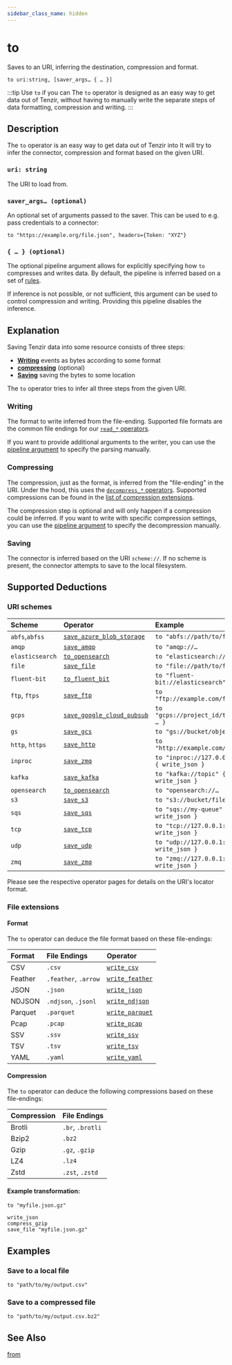```yaml
---
sidebar_class_name: hidden
---
```


# to

Saves to an URI, inferring the destination, compression and format.

```tql
to uri:string, [saver_args… { … }]
```

:::tip Use `to` if you can
The `to` operator is designed as an easy way to get data out of Tenzir,
without having to manually write the separate steps of data formatting,
compression and writing.
:::

## Description

The `to` operator is an easy way to get data out of Tenzir into
It will try to infer the connector, compression and format based on the given URI.

### `uri: string`

The URI to load from.

### `saver_args… (optional)`

An optional set of arguments passed to the saver.
This can be used to e.g. pass credentials to a connector:

```tql
to "https://example.org/file.json", headers={Token: "XYZ"}
```

### `{ … } (optional)`

The optional pipeline argument allows for explicitly specifying how `to`
compresses and writes data. By default, the pipeline is inferred based on a set
of [rules](#explanation).

If inference is not possible, or not sufficient, this argument can be used to
control compression and writing. Providing this pipeline disables the inference.

## Explanation

Saving Tenzir data into some resource consists of three steps:

* [**Writing**](#writing) events as bytes according to some format
* [**compressing**](#compressing) (optional)
* [**Saving**](#saving) saving the bytes to some location

The `to` operator tries to infer all three steps from the given URI.

### Writing

The format to write inferred from the file-ending.
Supported file formats are the common file endings for our [`read_*` operators](operators.md#parsing).

If you want to provide additional arguments to the writer, you can use the
[pipeline argument](#---optional) to specify the parsing manually.

### Compressing

The compression, just as the format, is inferred from the "file-ending" in the URI. Under the hood,
this uses the [`decompress_*` operators](../operators.md#encode--decode).
Supported compressions can be found in the [list of compression extensions](#compression).

The compression step is optional and will only happen if a compression could be inferred.
If you want to write with specific compression settings, you can use the
[pipeline argument](#---optional) to specify the decompression manually.

### Saving

The connector is inferred based on the URI `scheme://`.
If no scheme is present, the connector attempts to save to the local filesystem.

## Supported Deductions

### URI schemes

| Scheme | Operator | Example |
|:------ |:-------- |:------- |
| `abfs`,`abfss` | [`save_azure_blob_storage`](save_azure_blob_storage.md) | `to "abfs://path/to/file.json"` |
| `amqp` | [`save_amqp`](save_amqp.md) | `to "amqp://…` |
| `elasticsearch` | [`to_opensearch`](to_opensearch.mdx) | `to "elasticsearch://…` |
| `file` | [`save_file`](save_file.md) | `to "file://path/to/file.json"` |
| `fluent-bit` | [`to_fluent_bit`](to_fluent_bit.mdx) | `to "fluent-bit://elasticsearch"` |
| `ftp`, `ftps` | [`save_ftp`](save_ftp.mdx) | `to "ftp://example.com/file.json"` |
| `gcps` | [`save_google_cloud_pubsub`](save_google_cloud_pubsub.md) | `to "gcps://project_id/topic_id" { … }` |
| `gs` | [`save_gcs`](save_gcs.md) | `to "gs://bucket/object.json"` |
| `http`, `https` | [`save_http`](save_http.mdx) | `to "http://example.com/file.json"` |
| `inproc` | [`save_zmq`](save_zmq.md) | `to "inproc://127.0.0.1:56789" { write_json }` |
| `kafka` | [`save_kafka`](save_kafka.md) | `to "kafka://topic" { write_json }` |
| `opensearch` | [`to_opensearch`](to_opensearch.mdx) | `to "opensearch://…` |
| `s3` | [`save_s3`](save_s3.md) | `to "s3://bucket/file.json"` |
| `sqs` | [`save_sqs`](save_sqs.md) | `to "sqs://my-queue" { write_json }` |
| `tcp` | [`save_tcp`](save_tcp.mdx) | `to "tcp://127.0.0.1:56789" { write_json }` |
| `udp` | [`save_udp`](save_udp.md) | `to "udp://127.0.0.1:56789" { write_json }` |
| `zmq` | [`save_zmq`](save_zmq.md) | `to "zmq://127.0.0.1:56789" { write_json }` |

Please see the respective operator pages for details on the URI's locator format.

### File extensions

#### Format

The `to` operator can deduce the file format based on these file-endings:

| Format | File Endings | Operator  |
|:------ |:------------ |:--------- |
|  CSV  | `.csv` | [`write_csv`](write_csv.md) |
|  Feather  | `.feather`, `.arrow` | [`write_feather`](write_feather.md) |
|  JSON  | `.json` | [`write_json`](write_json.md) |
|  NDJSON  | `.ndjson`, `.jsonl` | [`write_ndjson`](write_ndjson.md) |
|  Parquet  | `.parquet` | [`write_parquet`](write_parquet.md) |
|  Pcap  | `.pcap` | [`write_pcap`](write_pcap.md) |
|  SSV  | `.ssv` | [`write_ssv`](write_ssv.md) |
|  TSV  | `.tsv` | [`write_tsv`](write_tsv.md) |
|  YAML  | `.yaml` | [`write_yaml`](write_yaml.md) |

#### Compression

The `to` operator can deduce the following compressions based on these
file-endings:

| Compression |    File Endings  |
|:----------- |:---------------- |
| Brotli      | `.br`, `.brotli` |
| Bzip2       | `.bz2`           |
| Gzip        | `.gz`, `.gzip`   |
| LZ4         | `.lz4`           |
| Zstd        | `.zst`, `.zstd`  |

#### Example transformation:

```tql title="to operator"
to "myfile.json.gz"
```
```tql title="Effective pipeline"
write_json
compress_gzip
save_file "myfile.json.gz"
```

## Examples

### Save to a local file

```tql
to "path/to/my/output.csv"
```

### Save to a compressed file

```tql
to "path/to/my/output.csv.bz2"
```

## See Also

[from](from.md)
